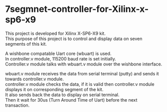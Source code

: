 # 7segmnet-controller-for-Xilinx-x-sp6-x9
This project is developed for Xilinx X-SP6-X9 kit. <br />
This purpose of this project is to control and display data on seven segments of this kit. <br />

A wishbone compatable Uart core (wbuart) is used. <br />
In controller.v module, 115200 baud rate is set initially. <br />
Controller.v module talks with wbuart.v module over the wishbone interface. <br />

wbuart.v module receives the data from serial terminal (putty) and sends it towards controller.v module. <br />
controller.v module checks the data, if it is valid then controller.v module displays it on corresponding segment of the kit. <br />
It also sends back the data to display on serial terminal. <br />
Then it wait for 30us (Turn Around Time of Uart) before the next transaction. <br />
